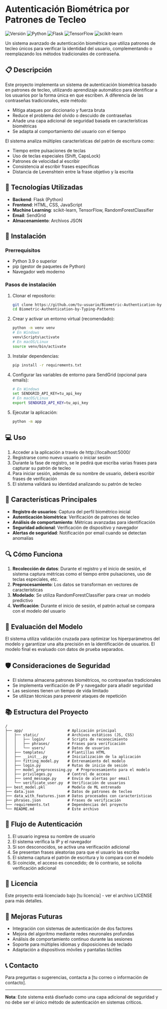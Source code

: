 # Autenticación Biométrica por Patrones de Tecleo

![Versión](https://img.shields.io/badge/versión-1.0.0-blue)
![Python](https://img.shields.io/badge/Python-3.9+-green)
![Flask](https://img.shields.io/badge/Flask-3.0.1-lightblue)
![TensorFlow](https://img.shields.io/badge/TensorFlow-2.15.0-orange)
![scikit-learn](https://img.shields.io/badge/scikit--learn-1.4.0-yellow)

Un sistema avanzado de autenticación biométrica que utiliza patrones de tecleo únicos para verificar la identidad del usuario, complementando o reemplazando los métodos tradicionales de contraseña.

## 📋 Descripción

Este proyecto implementa un sistema de autenticación biométrica basado en patrones de tecleo, utilizando aprendizaje automático para identificar a los usuarios por la forma única en que escriben. A diferencia de las contraseñas tradicionales, este método:

- Mitiga ataques por diccionario y fuerza bruta
- Reduce el problema del olvido o descuido de contraseñas
- Añade una capa adicional de seguridad basada en características biométricas
- Se adapta al comportamiento del usuario con el tiempo

El sistema analiza múltiples características del patrón de escritura como:
- Tiempo entre pulsaciones de teclas
- Uso de teclas especiales (Shift, CapsLock)
- Patrones de velocidad al escribir
- Consistencia al escribir frases específicas
- Distancia de Levenshtein entre la frase objetivo y la escrita

## 🔧 Tecnologías Utilizadas

- **Backend**: Flask (Python)
- **Frontend**: HTML, CSS, JavaScript
- **Machine Learning**: scikit-learn, TensorFlow, RandomForestClassifier
- **Email**: SendGrid
- **Almacenamiento**: Archivos JSON

## 🚀 Instalación

### Prerrequisitos

- Python 3.9 o superior
- pip (gestor de paquetes de Python)
- Navegador web moderno

### Pasos de instalación

1. Clonar el repositorio:
   ```bash
   git clone https://github.com/tu-usuario/Biometric-Authentication-by-Typing-Patterns.git
   cd Biometric-Authentication-by-Typing-Patterns
   ```

2. Crear y activar un entorno virtual (recomendado):
   ```bash
   python -m venv venv
   # En Windows
   venv\Scripts\activate
   # En macOS/Linux
   source venv/bin/activate
   ```

3. Instalar dependencias:
   ```bash
   pip install -r requirements.txt
   ```

4. Configurar las variables de entorno para SendGrid (opcional para emails):
   ```bash
   # En Windows
   set SENDGRID_API_KEY=tu_api_key
   # En macOS/Linux
   export SENDGRID_API_KEY=tu_api_key
   ```

5. Ejecutar la aplicación:
   ```bash
   python -m app
   ```

## 💻 Uso

1. Acceder a la aplicación a través de http://localhost:5000/
2. Registrarse como nuevo usuario o iniciar sesión
3. Durante la fase de registro, se le pedirá que escriba varias frases para capturar su patrón de tecleo
4. Para iniciar sesión, además de su nombre de usuario, deberá escribir frases de verificación
5. El sistema validará su identidad analizando su patrón de tecleo

## 🌟 Características Principales

- **Registro de usuarios**: Captura del perfil biométrico inicial
- **Autenticación biométrica**: Verificación de patrones de tecleo
- **Análisis de comportamiento**: Métricas avanzadas para identificación
- **Seguridad adicional**: Verificación de dispositivo y navegador
- **Alertas de seguridad**: Notificación por email cuando se detectan anomalías

## 🔍 Cómo Funciona

1. **Recolección de datos**: Durante el registro y el inicio de sesión, el sistema captura métricas como el tiempo entre pulsaciones, uso de teclas especiales, etc.
2. **Preprocesamiento**: Los datos se transforman en vectores de características
3. **Modelado**: Se utiliza RandomForestClassifier para crear un modelo predictivo
4. **Verificación**: Durante el inicio de sesión, el patrón actual se compara con el modelo del usuario

## 🧪 Evaluación del Modelo

El sistema utiliza validación cruzada para optimizar los hiperparámetros del modelo y garantizar una alta precisión en la identificación de usuarios. El modelo final es evaluado con datos de prueba separados.

## 🛡️ Consideraciones de Seguridad

- El sistema almacena patrones biométricos, no contraseñas tradicionales
- Se implementa verificación de IP y navegador para añadir seguridad
- Las sesiones tienen un tiempo de vida limitado
- Se utilizan técnicas para prevenir ataques de repetición

## 📚 Estructura del Proyecto

```
/
├── app/                    # Aplicación principal
│   ├── static/             # Archivos estáticos (JS, CSS)
│   │   ├── login/          # Scripts de reconocimiento
│   │   ├── phrases/        # Frases para verificación
│   │   └── users/          # Datos de usuarios
│   ├── templates/          # Plantillas HTML
│   ├── __init__.py         # Inicialización de la aplicación
│   ├── fitting_model.py    # Entrenamiento del modelo
│   ├── login.py            # Rutas de inicio de sesión
│   ├── model_preprocessing.py  # Preprocesamiento para el modelo
│   ├── privileges.py       # Control de acceso
│   ├── send_message.py     # Envío de alertas por email
│   └── verificate_user.py  # Verificación de usuarios
├── best_model.pkl          # Modelo de ML entrenado
├── data.json               # Datos de patrones de tecleo
├── data_with_features.json # Datos procesados con características
├── phrases.json            # Frases de verificación
├── requirements.txt        # Dependencias del proyecto
└── README.md               # Este archivo
```

## 🔄 Flujo de Autenticación

1. El usuario ingresa su nombre de usuario
2. El sistema verifica la IP y el navegador
3. Si son desconocidos, se activa una verificación adicional
4. Se presentan frases aleatorias para que el usuario las escriba
5. El sistema captura el patrón de escritura y lo compara con el modelo
6. Si coincide, el acceso es concedido; de lo contrario, se solicita verificación adicional

## 📝 Licencia

Este proyecto está licenciado bajo [tu licencia] - ver el archivo LICENSE para más detalles.

## 🔮 Mejoras Futuras

- Integración con sistemas de autenticación de dos factores
- Mejora del algoritmo mediante redes neuronales profundas
- Análisis de comportamiento continuo durante las sesiones
- Soporte para múltiples idiomas y disposiciones de teclado
- Adaptación a dispositivos móviles y pantallas táctiles

## 📞 Contacto

Para preguntas o sugerencias, contacta a [tu correo o información de contacto].

---

**Nota**: Este sistema está diseñado como una capa adicional de seguridad y no debe ser el único método de autenticación en sistemas críticos.
